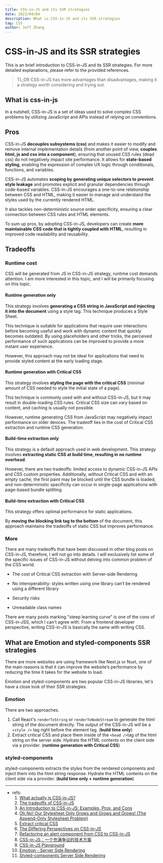 ```yaml
---
title: CSS-in-JS and its SSR strategies
date: 2023/04/04
description: What is CSS-in-JS and its SSR strategies
tag: CSS
author: Jeff Zhang
---
```


# CSS-in-JS and its SSR strategies

This is an brief introduction to CSS-in-JS and its SSR strategies. For more detailed explanations, please refer to the provided references.

> TL;DR CSS-in-JS has more advantages than disadvantages, making it a strategy worth considering and trying out.

## What is css-in-js

In a nutshell, CSS-in-JS is a set of ideas used to solve complex CSS problems by utilizing JavaScript and APIs instead of relying on conventions.

## Pros

CSS-in-JS **decouples subsystems (css)** and makes it easier to modify and remove internal implementation details (from another point of view, **couples html, js and css into a component**), ensuring that unused CSS rules (dead css) do not negatively impact site performance. It allows for **state-based styling**, enabling the expression of complex UX logic through conditionals, functions, and variables.

CSS-in-JS automates **scoping by generating unique selectors to prevent style leakage** and promotes explicit and granular dependencies through code-based variables. CSS-in-JS encourages a one-to-one relationship between CSS and HTML, making it easier to manage and understand the styles used by the currently rendered HTML.

It also tackles non-deterministic source order specificity, ensuring a clear connection between CSS rules and HTML elements.

To sum up pros, by adopting CSS-in-JS, developers can create **more maintainable CSS code that is tightly coupled with HTML**, resulting in improved code readability and reusability.

## Tradeoffs

### Runtime cost

CSS will be generated from JS in CSS-in-JS strategy, runtime cost demands attention. I am more interested in this topic, and I will be primarily focusing on this topic.

#### Runtime generation only

This strategy involves **generating a CSS string in JavaScript and injecting it into the document** using a style tag. This technique produces a Style Sheet.

This technique is suitable for applications that require user interactions before becoming useful and work with dynamic content that quickly becomes outdated. By using placeholders and other tricks, the perceived performance of such applications can be improved to provide a more instant user experience.

However, this approach may not be ideal for applications that need to provide styled content at the early loading stage.

#### Runtime generation with Critical CSS

This strategy involves **styling the page with the critical CSS** (minimal amount of CSS needed to style the initial state of a page).

This technique is commonly used with and without CSS-in-JS, but it may result in double-loading CSS rules. Critical CSS size can vary based on content, and caching is usually not possible.

However, runtime generating CSS from JavaScript may negatively impact performance on older devices. The tradeoff lies in the cost of Critical CSS extraction and runtime CSS generation.

#### Build-time extraction only

This strategy is a default approach used in web development. This strategy involves **extracting static CSS at build time, resulting in no runtime overhead**.

However, there are two tradeoffs: limited access to dynamic CSS-in-JS APIs and CSS custom properties. Additionally, without Critical CSS and with an empty cache, the first paint may be blocked until the CSS bundle is loaded, and non-deterministic specificity can occur in single-page applications with page-based bundle splitting.

#### Build-time extraction with Critical CSS

This strategy offers optimal performance for static applications.

By **moving the blocking link tag to the bottom** of the document, this approach maintains the tradeoffs of static CSS but improves performance.

### More

There are many tradeoffs that have been discussed in other blog posts on CSS-in-JS, therefore, I will not go into details. I will exclusively list some of the specific issues of CSS-in-JS without delving into common problem of the CSS world.

- The cost of Critical CSS extraction with Server-side Rendering

- No interoperability: styles written using one library can’t be rendered using a different library

- Security risks

- Unreadable class names

There are many posts marking "steep learning curve" is one of the cons of CSS-in-JSS, which I can't agree with. From a frontend developer perspective, writing CSS-in-JS is basically the same with writing CSS.

## What are Emotion and styled-components SSR strategies

There are more websites are using framework like Next.js or Nuxt, one of the main reasons is that it can improve the website’s performance by reducing the time it takes for the website to load.

Emotion and styled-components are two popular CSS-in-JS libraries, let's have a close look of their SSR strategies.

### Emotion

There are two approaches.

1. Call React's `renderToString` or `renderToNodeStream` to generate the html string of the document directly. The output of the CSS-in-JS will be a `<style />` tag right before the element tag. (**build time only**)
2. Extract critical CSS and place them inside of the `<head />`tag of the html string on the server side. Hydrate the HTML contents on the client side via a provider. (**runtime generation with Critical CSS**)

### styled-components

styled-components extracts the styles from the rendered components and inject them into the html string response. Hydrate the HTML contents on the client side via a provider. (**build time only + runtime generation**)

---

- refs:
  1. [What actually is CSS-in-JS?](https://medium.com/dailyjs/what-is-actually-css-in-js-f2f529a2757)
  2. [The tradeoffs of CSS-in-JS](https://medium.com/free-code-camp/the-tradeoffs-of-css-in-js-bee5cf926fdb)
  3. [An Introduction to CSS-in-JS: Examples, Pros, and Cons](https://webdesign.tutsplus.com/articles/an-introduction-to-css-in-js-examples-pros-and-cons--cms-33574)
  4. [Oh No! Our Stylesheet Only Grows and Grows and Grows! (The Append-Only Stylesheet Problem)](https://css-tricks.com/oh-no-stylesheet-grows-grows-grows-append-stylesheet-problem/)
  5. [Extract critical CSS](https://web.dev/i18n/en/extract-critical-css/)
  6. [The Differing Perspectives on CSS-in-JS](https://css-tricks.com/the-differing-perspectives-on-css-in-js/)
  7. [Refactoring an alert component from CSS to CSS-in-JS](https://alert-refactor.netlify.app/)
  8. [CSS-in-JS：一个充满争议的技术方案](https://www.infoq.cn/article/95ojp6upti9vsyfsw2xz)
  9. [CSS-in-JS Playground](https://css-in-js-playground.com)
  10. [Emotion - Server Side Rendering](https://emotion.sh/docs/ssr)
  11. [Styled-components Server Side Rendering](https://styled-components.com/docs/advanced#server-side-rendering)
